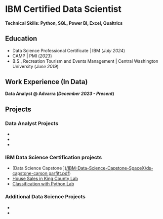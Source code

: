 # IBM Certified Data Scientist
 
#### Technical Skills: Python, SQL, Power BI, Excel, Qualtrics

## Education
- Data Science Professional Certificate | IBM (_July 2024_)								       		
- CAMP	|                                  PMI (_2023_)	 			        		
- B.S., Recreation Tourism and Events Management | Central Washington University (_June 2019_)

## Work Experience (In Data)
**Data Analyst @ Advarra  (_December 2023 - Present_)**


## Projects
### Data Analyst Projects 
-
-
-


### IBM Data Science Certification projects
- [Data Science Capstone ]([/IBM-Data-Science-Capstone-SpaceX/ds-capstone-carson parfitt.pdf](https://github.com/CarsonParfitt/carsonparfitt.github.io/tree/bbdc833c0570aea13cfc490028ec5f122bafc526/IBM-Data-Science-Capstone-SpaceX))
- [House Sales in King County Lab](https://github.com/CarsonParfitt/carsonparfitt.github.io/blob/998d5ce516d989b1165b1be8a77ed2ed7dce8bdf/IBM%20Courses/House_Sales_in_King_Count_USA%20(1).ipynb)
- [Classification with Python Lab](https://github.com/CarsonParfitt/carsonparfitt.github.io/blob/7adb5cd60d0b522811c9e9e196087cf2098c62e2/IBM%20Courses/ML0101EN_SkillUp_FinalAssignment.ipynb)
 

### Additional Data Science Projects 
-
-

